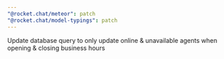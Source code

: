 ```yaml
---
"@rocket.chat/meteor": patch
"@rocket.chat/model-typings": patch
---
```


Update database query to only update online & unavailable agents when opening & closing business hours
